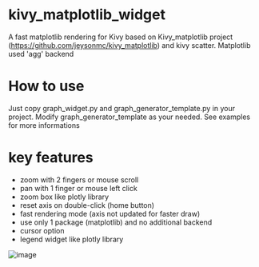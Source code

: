 # kivy_matplotlib_widget
A fast matplotlib rendering for Kivy based on Kivy_matplotlib project (https://github.com/jeysonmc/kivy_matplotlib) and kivy scatter. Matplotlib used 'agg' backend

# How to use
Just copy graph_widget.py and graph_generator_template.py in your project. Modify graph_generator_template as your needed. See examples for more informations

# key features
 - zoom with 2 fingers or mouse scroll
 - pan with 1 finger or mouse left click
 - zoom box like plotly library
 - reset axis on double-click (home button)
 - fast rendering mode (axis not updated for faster draw)
 - use only 1 package (matplotlib) and no additional backend
 - cursor option
 - legend widget like plotly library

![image](https://user-images.githubusercontent.com/19823482/146577068-026a9608-a9df-4d59-a548-8b81f9b85574.png)

